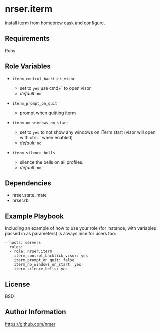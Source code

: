 nrser.iterm
===========

install iterm from homebrew cask and configure.

Requirements
------------

Ruby

Role Variables
--------------

-   `iterm_control_backtick_visor`
    -   set to `yes` use cmd+` to open visor
    -   *default:* `no`

-   `iterm_prompt_on_quit`
    -   prompt when quitting iterm

-   `iterm_no_windows_on_start`
    -   set to `yes` to not show any windows on iTerm start
        (visor will open with ctrl+` when enabled)
    -   *default:* `no`

-   `iterm_silence_bells`
    -   silence the bells on all profiles.
    -   *default:* `no`

Dependencies
------------

-   nrser.state_mate
-   nrser.rb

Example Playbook
----------------

Including an example of how to use your role (for instance, with variables passed in as parameters) is always nice for users too:

    - hosts: servers
      roles:
      - role: nrser.iterm
        iterm_control_backtick_visor: yes
        iterm_prompt_on_quit: false
        iterm_no_windows_on_start: yes
        iterm_silence_bells: yes

License
-------

BSD

Author Information
------------------

<https://github.com/nrser>
